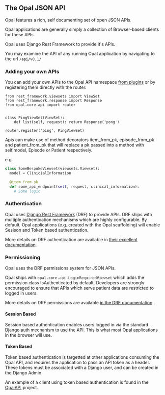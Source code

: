 ## The Opal JSON API

Opal features a rich, self documenting set of open JSON APIs.

Opal applications are generally simply a collection of Browser-based clients
for these APIs.

Opal uses Django Rest Framework to provide it's APIs.

You may examine the API of any running Opal application by navigating to the url `/api/v0.1/`

### Adding your own APIs

You can add your own APIs to the Opal API namespace [from plugins](plugins.md#adding-apis) or
by registering them directly with the router.

    from rest_framework.viewsets import ViewSet
    from rest_framework.response import Response
    from opal.core.api import router


    class PingViewSet(ViewSet):
        def list(self, request): return Response('pong')

    router.register('ping', PingViewSet)

Apis can make use of method decorators item_from_pk, episode_from_pk and patient_from_pk that will replace a pk passed into a method with self.model, Episode or Patient respectively.

e.g.

```python
class SomeBespokeViewset(viewsets.Viewset):
  model = ClinicialInformation

  @item_from_pk
  def some_api_endpoint(self, request, clinical_information):
    # Some logic

```

### Authentication

Opal uses
[Django Rest Framework](http://www.django-rest-framework.org/) (DRF) to
provide APIs. DRF ships with multiple authentication
mechanisms which are highly configurable. By default, Opal applications (e.g. created with
the Opal scaffolding) will enable Sesison and Token based authentication.

More details on DRF authentication are available in
[their excellent documentation](http://www.django-rest-framework.org/api-guide/authentication/).


### Permissioning

Opal uses the DRF permissions system for JSON APIs.

Opal ships with `opal.core.api.LoginRequiredViewset` which adds the permission class
IsAuthenticated by default. Developers are strongly encouraged to ensure that APIs which
serve patient data are restricted to logged in users.

More details on DRF permissions are available [in the DRF documentation](http://www.django-rest-framework.org/api-guide/permissions/)
.

#### Session Based
Session based authentication enables users logged in via the standard Django auth mechanism
to use the API. This is what most Opal applications in the browser will use.

#### Token Based
Token based authentication is targetted at other applications consuming the Opal API, and
requires the application to pass an API token as a header. These tokens must be associated
with a Django user, and can be created in the Django Admin.

An example of a client using token based authentication is found in the
[OpalAPI](https://github.com/openhealthcare/opalapi) project.

